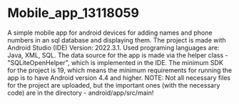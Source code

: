 # Mobile_app_13118059
A simple mobile app for android devices for adding names and phone numbers in an sql database and displaying them.
The project is made with Android Studio (IDE) Version: 2022.3.1. Used programing languages are: Java, XML, SQL. The data source for the app is made via the helper class - "SQLiteOpenHelper", which is implemented in the IDE.
The minimum SDK for the project is 19, which means the minimum requirements for running the app is to have Android version 4.4 and higher.
NOTE: Not all necessary files for the project are uploaded, but the important ones (with the necessary code) are in the directory - android/app/src/main!
